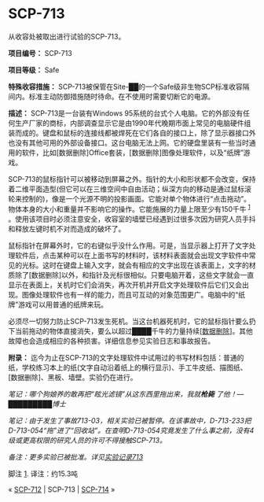 # SCP-713
                        




从收容处被取出进行试验的SCP-713。



**项目编号：** SCP-713

**项目等级：** Safe

**特殊收容措施：** SCP-713被保管在Site-██的一个Safe级非生物SCP标准收容隔间内。标准主动防御措施随时待命。在不使用时需要切断它的电源。

**描述：** SCP-713是一台装有Windows 95系统的台式个人电脑。它的外部没有任何生产厂家的商标，内部调查显示它是由1990年代晚期市面上常见的电脑硬件组装而成的。键盘和鼠标的连接线都被焊死在它们各自的接口上，除了显示器接口外也没有其他可用的外部设备接口。这台电脑无法上网。它的硬盘里装有一些当时通用的软件，比如[数据删除]Office套装，[数据删除]图像处理软件，以及“纸牌”游戏。

SCP-713的鼠标指针可以被移动到屏幕之外。指针的大小和形状都不会改变，保持着二维平面造型(但它可以在三维空间中自由活动；纵深方向的移动是通过鼠标滚轮来控制的)，像是一个光源不明的投影画面。它能对单个物体进行“点击拖动”。物体本身的大小和重量并不影响它的操作。它能施展的力量上限至少有150千牛<sup class='footnoteref'>
 <a shape='rect' class='footnoteref' id='footnoteref-1' href='javascript:;' onclick='WIKIDOT.page.utils.scrollToReference(&apos;footnote-1&apos;)'>1</a>
</sup>。使用该项目时必须注意安全，收容室的墙壁已经遇到过很多次因为研究人员手抖和释放左键时机不对而造成的破坏了。

鼠标指针在屏幕外时，它的右键似乎没什么作用。可是，当显示器上打开了文字处理软件后，点击某种可以在上面书写的材料时，该材料表面就会出现文字软件中常见的光标。这时在键盘上输入文字，就会有相应的文字出现在该表面上，文字的材质除了[数据删除]以外，和指针及光标很相似。只要电脑开着，这些文字就会一直显示在表面上，关机时它们会消失，再次开机并开启文字处理软件后它们又会出现。图像处理软件也有一样的能力，而且可互动的对象范围更广。电脑中的“纸牌”游戏可以用普通的纸牌来玩。

必须尽一切努力防止SCP-713发生死机。当这台机器死机时，它的鼠标指针要么扔下当前拖动的物体直接消失，要么以超过████千牛的力量持续[<a shape='rect' class='newpage' href='/techissues'>&#25968;&#25454;</a><a shape='rect' class='newpage' href='/new-technical-issues'>&#21024;&#38500;</a>]。其他故障也会造成相应的各种损害。详细信息参见实验日志和事故报告。

**附录：**  迄今为止在SCP-713的文字处理软件中试用过的书写材料包括：普通的纸，学校练习本上的纸(文字自动沿着纸上的横行显示)、手工牛皮纸、描图纸、[数据删除]、黑板、墙壁。实验仍在进行。

*笔记：哪个狗娘养的敢再把“眩光滤镜”从这东西里拖出来，我就**枪毙** 了他！—█████████博士* 

*笔记：由于发生了事故713-03，相关实验已被暂停。在该事故中，D-713-233把D-713-054“拖”进了“回收站”。在查明D-713-054究竟发生了什么事之前，没有4级或更高权限的研究人员的许可不得接触SCP-713。* 

*备注：更多实验已被批准。详见[实验记录713](/experiment-log-713)* 


脚注
<a shape='rect' href='javascript:;' onclick='WIKIDOT.page.utils.scrollToReference(&apos;footnoteref-1&apos;)'>1</a>. 译注：约15.3吨



« [SCP-712](/scp-712) | SCP-713 | [SCP-714](/scp-714) »





                    